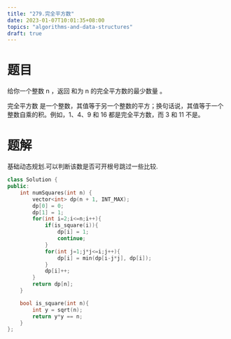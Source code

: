 ```yaml
---
title: "279.完全平方数"
date: 2023-01-07T10:01:35+08:00
topics: "algorithms-and-data-structures"
draft: true
---
```


# 题目
给你一个整数 n ，返回 和为 n 的完全平方数的最少数量 。

完全平方数 是一个整数，其值等于另一个整数的平方；换句话说，其值等于一个整数自乘的积。例如，1、4、9 和 16 都是完全平方数，而 3 和 11 不是。

# 题解
基础动态规划.可以判断该数是否可开根号跳过一些比较.

```cpp
class Solution {
public:
    int numSquares(int n) {
        vector<int> dp(n + 1, INT_MAX);
        dp[0] = 0;
        dp[1] = 1;
        for(int i=2;i<=n;i++){
            if(is_square(i)){
                dp[i] = 1;
                continue;
            }
            for(int j=1;j*j<=i;j++){
                dp[i] = min(dp[i-j*j], dp[i]);
            }
            dp[i]++;
        }
        return dp[n];
    }

    bool is_square(int n){
        int y = sqrt(n);
        return y*y == n;
    }
};
```
